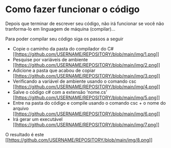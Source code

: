 # Como fazer funcionar o código
Depois que terminar de escrever seu código, não irá funcionar se você não tranforma-lo em linguagem de máquina (compilar)...

Para poder compilar seu código siga os passos a seguir

- Copie o caminho da pasta do compilador do C#
[[https://github.com/USERNAME/REPOSITORY/blob/main/img/1.png]]
- Pesquise por variáveis de ambiente
[[https://github.com/USERNAME/REPOSITORY/blob/main/img/2.png]]
- Adicione a pasta que acabou de copiar
[[https://github.com/USERNAME/REPOSITORY/blob/main/img/3.png]]
- Verificando a variável de ambiente usando o comando csc
[[https://github.com/USERNAME/REPOSITORY/blob/main/img/4.png]]
- Salve o código c# com a extensão ‘nome.cs’
[[https://github.com/USERNAME/REPOSITORY/blob/main/img/5.png]]
- Entre na pasta do código e compile usando o comando csc + o nome do arquivo
[[https://github.com/USERNAME/REPOSITORY/blob/main/img/6.png]]
- Irá gerar um executável
[[https://github.com/USERNAME/REPOSITORY/blob/main/img/7.png]]

O resultado é este
[[https://github.com/USERNAME/REPOSITORY/blob/main/img/8.png]]
